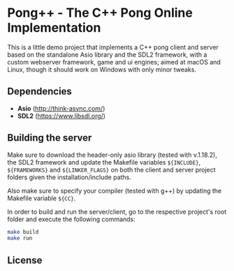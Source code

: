 Pong++ - The C++ Pong Online Implementation
===========================================

This is a little demo project that implements a C++ pong client and server based on the standalone Asio library and the SDL2 framework, with a custom webserver framework, game and ui engines; aimed at macOS and Linux, though it should work on Windows with only minor tweaks.


Dependencies
------------

- **Asio**  (http://think-async.com/)
- **SDL2**  (https://www.libsdl.org/)


Building the server
-------------------

Make sure to download the header-only asio library (tested with v.1.18.2), the SDL2 framework and update the Makefile variables ```${INCLUDE}```, ```${FRAMEWORKS}``` and ```${LINKER_FLAGS}``` on both the client and server project folders given the installation/include paths.

Also make sure to specify your compiler (tested with g++) by updating the Makefile variable ```${CC}```.

In order to build and run the server/client, go to the respective project's root folder and execute the following commands:
```bash
make build
make run
```


License
-------
